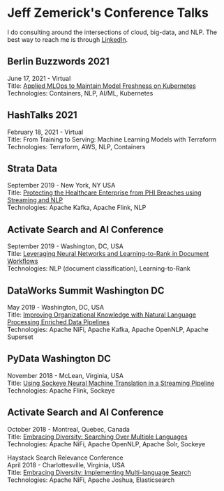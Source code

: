 # Jeff Zemerick's Conference Talks

I do consulting around the intersections of cloud, big-data, and NLP. The best way to reach me is through [LinkedIn](https://www.linkedin.com/in/jeffzemerick/).


## Berlin Buzzwords 2021
June 17, 2021 - Virtual<br>
Title: [Applied MLOps to Maintain Model Freshness on Kubernetes](https://github.com/jzonthemtn/berlin-buzzwords-2021)<br>
Technologies: Containers, NLP, AI/ML, Kubernetes

## HashTalks 2021
February 18, 2021 - Virtual<br>
Title: From Training to Serving: Machine Learning Models with Terraform<br>
Technologies: Terraform, AWS, NLP, Containers

## Strata Data
September 2019 - New York, NY USA<br>
Title: [Protecting the Healthcare Enterprise from PHI Breaches using Streaming and NLP](https://conferences.oreilly.com/strata/strata-ny/public/schedule/detail/77249)<br>
Technologies: Apache Kafka, Apache Flink, NLP

## Activate Search and AI Conference
September 2019 - Washington, DC, USA<br>
Title: [Leveraging Neural Networks and Learning-to-Rank in Document Workflows](https://www.activate-conf.com/speakers/detail/jeff-zemerick)<br>
Technologies: NLP (document classification), Learning-to-Rank

## DataWorks Summit Washington DC
May 2019 - Washington, DC, USA<br>
Title: [Improving Organizational Knowledge with Natural Language Processing Enriched Data Pipelines](https://dataworkssummit.com/washington-dc-2019/session/improving-organizational-knowledge-with-natural-language-processing-enriched-data-pipelines/)<br>
Technologies: Apache NiFi, Apache Kafka, Apache OpenNLP, Apache Superset

## PyData Washington DC
November 2018 - McLean, Virginia, USA<br>
Title: [Using Sockeye Neural Machine Translation in a Streaming Pipeline](https://pydata.org/dc2018/schedule/presentation/23/)<br>
Technologies: Apache Flink, Sockeye

## Activate Search and AI Conference
October 2018 - Montreal, Quebec, Canada<br>
Title: [Embracing Diversity: Searching Over Multiple Languages](https://activate2018.sched.com/event/FkMf/embracing-diversity-searching-over-multiple-languages?iframe=yes&w=100%&sidebar=yes&bg=dark#)<br>
Technologies: Apache NiFi, Apache OpenNLP, Apache Solr, Sockeye

Haystack Search Relevance Conference<br>
April 2018 - Charlottesville, Virginia, USA<br>
Title: [Embracing Diversity: Implementing Multi-language Search](https://opensourceconnections.com/events/haystack-single/haystack-self-organizing/)<br>
Technologies: Apache NiFi, Apache Joshua, Elasticsearch
